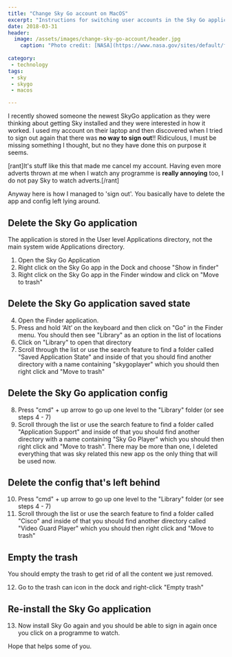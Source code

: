 ```yaml
---
title: "Change Sky Go account on MacOS"
excerpt: "Instructions for switching user accounts in the Sky Go application on a MacOS machine"
date: 2018-03-31
header:
  image: /assets/images/change-sky-go-account/header.jpg
    caption: "Photo credit: [NASA](https://www.nasa.gov/sites/default/files/images/344198main_EC90-357-06_full.jpg)"
  
category:
 - technology
tags:
 - sky
 - skygo
 - macos

---
```


I recently showed someone the newest SkyGo application as they were thinking about 
getting Sky installed and they were interested in how it worked. I used my account on
their laptop and then discovered when I tried to sign out again that there was 
**no way to sign out**!! Ridiculous, I must be missing something I thought, but no they 
have done this on purpose it seems.  

[rant]It's stuff like this that made me cancel my account. Having even more adverts thrown
at me when I watch any programme is **really annoying** too, I do not pay Sky to watch adverts.[/rant]

Anyway here is how I managed to 'sign out'. You basically have to delete the app and 
config left lying around.



## Delete the Sky Go application

The application is stored in the User level Applications directory, not the main system wide 
Applications directory.

   1. Open the Sky Go Application
   2. Right click on the Sky Go app in the Dock and choose "Show in finder"
   3. Right click on the Sky Go app in the Finder window and click on "Move to trash"
   
## Delete the Sky Go application saved state

   4. Open the Finder application. 
   5. Press and hold ‘Alt’ on the keyboard and then click on "Go" in the Finder menu. You 
   should then see "Library" as an option in the list of locations
   6. Click on "Library" to open that directory
   7. Scroll through the list or use the search feature to find a folder called "Saved 
   Application State" and inside of that you should find another directory with a name containing
   "skygoplayer" which you should then right click and "Move to trash"
   
## Delete the Sky Go application config

   8. Press "cmd" + up arrow to go up one level to the "Library" folder (or see steps 4 - 7)
   9. Scroll through the list or use the search feature to find a folder called "Application 
   Support" and inside of that you should find another directory with a name containing  "Sky Go 
   Player" which you should then right click and "Move to trash". There may be more than one, I 
   deleted everything that was sky related this new app os the only thing that will be used now. 
   
## Delete the config that's left behind


   10. Press "cmd" + up arrow to go up one level to the "Library" folder (or see steps 4 - 7)
   11. Scroll through the list or use the search feature to find a folder called "Cisco" and
   inside of that you should find another directory called  "Video Guard Player" which you 
   should then right click and "Move to trash" 
   
## Empty the trash

You should empty the trash to get rid of all the content we just removed.

   12. Go to the trash can icon in the dock and right-click "Empty trash"
   
## Re-install the Sky Go application

   13. Now install Sky Go again and you should be able to sign in again once you click on 
   a programme to watch.
   
   
Hope that helps some of you.  
   




[1]: https://amzn.to/2IfoK1W
